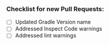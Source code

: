 ### Checklist for new Pull Requests:
- [ ] Updated Gradle Version name
- [ ] Addressed Inspect Code warnings
- [ ] Addressed lint warnings
